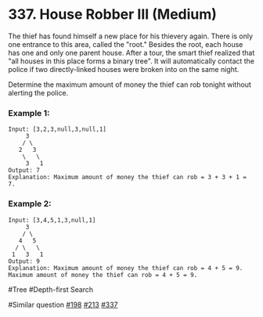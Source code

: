 # 337. House Robber III (Medium)

The thief has found himself a new place for his thievery again. There is only one entrance to this area, called the "root." Besides the root, each house has one and only one parent house. After a tour, the smart thief realized that "all houses in this place forms a binary tree". It will automatically contact the police if two directly-linked houses were broken into on the same night.

Determine the maximum amount of money the thief can rob tonight without alerting the police.

### Example 1:

```
Input: [3,2,3,null,3,null,1]
     3
    / \
   2   3
    \   \
     3   1
Output: 7
Explanation: Maximum amount of money the thief can rob = 3 + 3 + 1 = 7.
```

### Example 2:

```
Input: [3,4,5,1,3,null,1]
     3
    / \
   4   5
  / \   \
 1   3   1
Output: 9
Explanation: Maximum amount of money the thief can rob = 4 + 5 = 9.
Maximum amount of money the thief can rob = 4 + 5 = 9.
```

#Tree #Depth-first Search

#Similar question [#198](../p198e/README.md) [#213](../p213m/README.md) [#337](../p337m/README.md)
